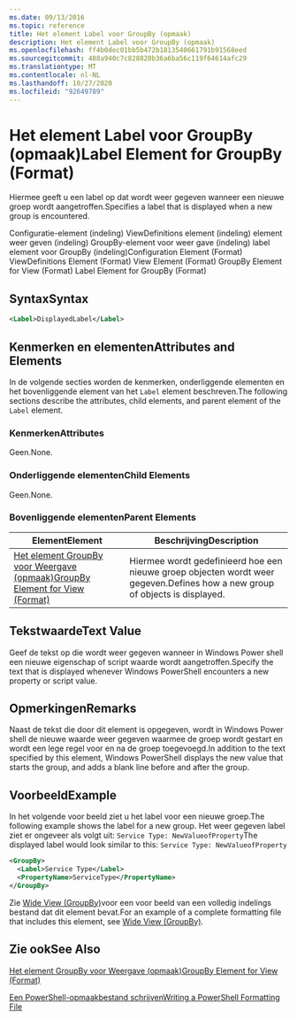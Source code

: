 ```yaml
---
ms.date: 09/13/2016
ms.topic: reference
title: Het element Label voor GroupBy (opmaak)
description: Het element Label voor GroupBy (opmaak)
ms.openlocfilehash: ff4b0dec01bb5b472b1813540661791b91568eed
ms.sourcegitcommit: 488a940c7c828820b36a6ba56c119f64614afc29
ms.translationtype: MT
ms.contentlocale: nl-NL
ms.lasthandoff: 10/27/2020
ms.locfileid: "92649789"
---
```

# <a name="label-element-for-groupby-format"></a><span data-ttu-id="e4169-103">Het element Label voor GroupBy (opmaak)</span><span class="sxs-lookup"><span data-stu-id="e4169-103">Label Element for GroupBy (Format)</span></span>

<span data-ttu-id="e4169-104">Hiermee geeft u een label op dat wordt weer gegeven wanneer een nieuwe groep wordt aangetroffen.</span><span class="sxs-lookup"><span data-stu-id="e4169-104">Specifies a label that is displayed when a new group is encountered.</span></span>

<span data-ttu-id="e4169-105">Configuratie-element (indeling) ViewDefinitions element (indeling) element weer geven (indeling) GroupBy-element voor weer gave (indeling) label element voor GroupBy (indeling)</span><span class="sxs-lookup"><span data-stu-id="e4169-105">Configuration Element (Format) ViewDefinitions Element (Format) View Element (Format) GroupBy Element for View (Format) Label Element for GroupBy (Format)</span></span>

## <a name="syntax"></a><span data-ttu-id="e4169-106">Syntax</span><span class="sxs-lookup"><span data-stu-id="e4169-106">Syntax</span></span>

```xml
<Label>DisplayedLabel</Label>
```

## <a name="attributes-and-elements"></a><span data-ttu-id="e4169-107">Kenmerken en elementen</span><span class="sxs-lookup"><span data-stu-id="e4169-107">Attributes and Elements</span></span>

<span data-ttu-id="e4169-108">In de volgende secties worden de kenmerken, onderliggende elementen en het bovenliggende element van het `Label` element beschreven.</span><span class="sxs-lookup"><span data-stu-id="e4169-108">The following sections describe the attributes, child elements, and parent element of the `Label` element.</span></span>

### <a name="attributes"></a><span data-ttu-id="e4169-109">Kenmerken</span><span class="sxs-lookup"><span data-stu-id="e4169-109">Attributes</span></span>

<span data-ttu-id="e4169-110">Geen.</span><span class="sxs-lookup"><span data-stu-id="e4169-110">None.</span></span>

### <a name="child-elements"></a><span data-ttu-id="e4169-111">Onderliggende elementen</span><span class="sxs-lookup"><span data-stu-id="e4169-111">Child Elements</span></span>

<span data-ttu-id="e4169-112">Geen.</span><span class="sxs-lookup"><span data-stu-id="e4169-112">None.</span></span>

### <a name="parent-elements"></a><span data-ttu-id="e4169-113">Bovenliggende elementen</span><span class="sxs-lookup"><span data-stu-id="e4169-113">Parent Elements</span></span>

|<span data-ttu-id="e4169-114">Element</span><span class="sxs-lookup"><span data-stu-id="e4169-114">Element</span></span>|<span data-ttu-id="e4169-115">Beschrijving</span><span class="sxs-lookup"><span data-stu-id="e4169-115">Description</span></span>|
|-------------|-----------------|
|[<span data-ttu-id="e4169-116">Het element GroupBy voor Weergave (opmaak)</span><span class="sxs-lookup"><span data-stu-id="e4169-116">GroupBy Element for View (Format)</span></span>](./groupby-element-for-view-format.md)|<span data-ttu-id="e4169-117">Hiermee wordt gedefinieerd hoe een nieuwe groep objecten wordt weer gegeven.</span><span class="sxs-lookup"><span data-stu-id="e4169-117">Defines how a new group of objects is displayed.</span></span>|

## <a name="text-value"></a><span data-ttu-id="e4169-118">Tekstwaarde</span><span class="sxs-lookup"><span data-stu-id="e4169-118">Text Value</span></span>

<span data-ttu-id="e4169-119">Geef de tekst op die wordt weer gegeven wanneer in Windows Power shell een nieuwe eigenschap of script waarde wordt aangetroffen.</span><span class="sxs-lookup"><span data-stu-id="e4169-119">Specify the text that is displayed whenever Windows PowerShell encounters a new property or script value.</span></span>

## <a name="remarks"></a><span data-ttu-id="e4169-120">Opmerkingen</span><span class="sxs-lookup"><span data-stu-id="e4169-120">Remarks</span></span>

<span data-ttu-id="e4169-121">Naast de tekst die door dit element is opgegeven, wordt in Windows Power shell de nieuwe waarde weer gegeven waarmee de groep wordt gestart en wordt een lege regel voor en na de groep toegevoegd.</span><span class="sxs-lookup"><span data-stu-id="e4169-121">In addition to the text specified by this element, Windows PowerShell displays the new value that starts the group, and adds a blank line before and after the group.</span></span>

## <a name="example"></a><span data-ttu-id="e4169-122">Voorbeeld</span><span class="sxs-lookup"><span data-stu-id="e4169-122">Example</span></span>

<span data-ttu-id="e4169-123">In het volgende voor beeld ziet u het label voor een nieuwe groep.</span><span class="sxs-lookup"><span data-stu-id="e4169-123">The following example shows the label for a new group.</span></span> <span data-ttu-id="e4169-124">Het weer gegeven label ziet er ongeveer als volgt uit: `Service Type: NewValueofProperty`</span><span class="sxs-lookup"><span data-stu-id="e4169-124">The displayed label would look similar to this: `Service Type: NewValueofProperty`</span></span>

```xml
<GroupBy>
  <Label>Service Type</Label>
  <PropertyName>ServiceType</PropertyName>
</GroupBy>

```

<span data-ttu-id="e4169-125">Zie [Wide View (GroupBy)](./wide-view-groupby.md)voor een voor beeld van een volledig indelings bestand dat dit element bevat.</span><span class="sxs-lookup"><span data-stu-id="e4169-125">For an example of a complete formatting file that includes this element, see [Wide View (GroupBy)](./wide-view-groupby.md).</span></span>

## <a name="see-also"></a><span data-ttu-id="e4169-126">Zie ook</span><span class="sxs-lookup"><span data-stu-id="e4169-126">See Also</span></span>

[<span data-ttu-id="e4169-127">Het element GroupBy voor Weergave (opmaak)</span><span class="sxs-lookup"><span data-stu-id="e4169-127">GroupBy Element for View (Format)</span></span>](./groupby-element-for-view-format.md)

[<span data-ttu-id="e4169-128">Een PowerShell-opmaakbestand schrijven</span><span class="sxs-lookup"><span data-stu-id="e4169-128">Writing a PowerShell Formatting File</span></span>](./writing-a-powershell-formatting-file.md)
